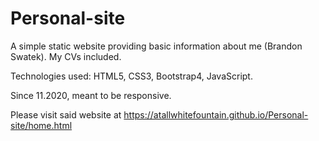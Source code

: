 # Personal-site
A simple static website providing basic information about me (Brandon Swatek). My CVs included.

Technologies used: HTML5, CSS3, Bootstrap4, JavaScript.

Since 11.2020, meant to be responsive.

Please visit said website at https://atallwhitefountain.github.io/Personal-site/home.html
